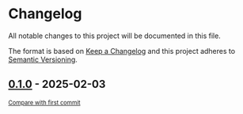 # Changelog

All notable changes to this project will be documented in this file.

The format is based on [Keep a Changelog](http://keepachangelog.com/en/1.0.0/)
and this project adheres to [Semantic Versioning](http://semver.org/spec/v2.0.0.html).

<!-- insertion marker -->
## [0.1.0](https://github.com/tsypuk/aws-news/releases/tag/0.1.0) - 2025-02-03

<small>[Compare with first commit](https://github.com/tsypuk/aws-news/compare/b47830d7de45149dcac25854f0b8e011ecdb2248...0.1.0)</small>

